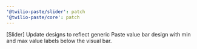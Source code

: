 ```yaml
---
'@twilio-paste/slider': patch
'@twilio-paste/core': patch
---
```


[Slider] Update designs to reflect generic Paste value bar design with min and max value labels below the visual bar.
